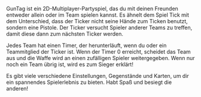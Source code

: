 GunTag ist ein 2D-Multiplayer-Partyspiel, das du mit deinen Freunden entweder allein oder im Team spielen kannst. 
Es ähnelt dem Spiel Tick mit dem Unterschied, dass der Ticker nicht seine Hände zum Ticken benutzt, sondern eine Pistole.
Der Ticker versucht Spieler anderer Teams zu treffen, damit diese dann zum nächsten Ticker werden.

Jedes Team hat einen Timer, der herunterläuft, wenn du oder ein Teammitglied der Ticker ist. Wenn der Timer 0 erreicht, scheidet das Team aus und die Waffe wird an einen zufälligen Spieler weitergegeben. Wenn nur noch ein Team übrig ist, wird es zum Sieger erklärt!

Es gibt viele verschiedene Einstellungen, Gegenstände und Karten, um dir ein spannendes Spielerlebnis zu bieten. 
Habt Spaß und besiegt die anderen!